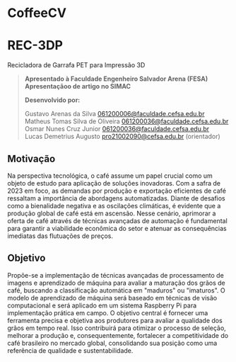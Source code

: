# CoffeeCV

# REC-3DP  
Recicladora de Garrafa PET para Impressão 3D  
  
> **Apresentado à Faculdade Engenheiro Salvador Arena (FESA)**  
> **Apresentaçãoo de artigo no SIMAC**
>
> **Desenvolvido por:**
>
> Gustavo Arenas da Silva <061200006@faculdade.cefsa.edu.br>  
> Matheus Tomas Silva de Oliveira <061200036@faculdade.cefsa.edu.br>  
> Osmar Nunes Cruz Junior <061200036@faculdade.cefsa.edu.br>  
> Lucas Demetrius Augusto <pro21002090@cefsa.edu.br> (orientador)

## Motivação

Na perspectiva tecnológica, o café assume um papel crucial como um objeto de estudo para aplicação de soluções inovadoras. Com a safra de 2023 em foco, as demandas por produção e exportação eficientes de café ressaltam a importância de abordagens automatizadas. Diante de desafios como a bienalidade negativa e as oscilações climáticas, é evidente que a produção global de café está em ascensão. Nesse cenário, aprimorar a oferta de café através de técnicas avançadas de automação é fundamental para garantir a viabilidade econômica do setor e atenuar as consequências imediatas das flutuações de preços.

## Objetivo

Propõe-se a implementação de técnicas avançadas de processamento de imagens e aprendizado de máquina para avaliar a maturação dos grãos de café, buscando a classificação automática em "maduros" ou "imaturos". O modelo de aprendizado de máquina será baseado em técnicas de visão computacional e será aplicado em um sistema Raspberry Pi para implementação prática em campo. O objetivo central é fornecer uma ferramenta precisa e objetiva aos produtores para avaliar a qualidade dos grãos em tempo real. Isso contribuirá para otimizar o processo de seleção, melhorar a produção e, consequentemente, fortalecer a competitividade do café brasileiro no mercado global, consolidando sua posição como uma referência de qualidade e sustentabilidade.
